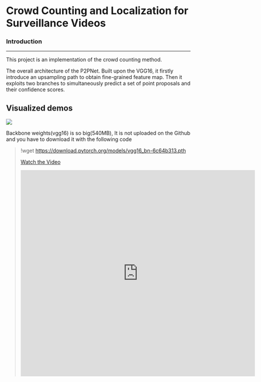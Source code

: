 # Crowd Counting and Localization for Surveillance Videos

### Introduction
---
This project is an implementation of the crowd counting method.

The overall architecture of the P2PNet. Built upon the VGG16, it firstly introduce an upsampling path to obtain fine-grained feature map. Then it exploits two branches to simultaneously predict a set of point proposals and their confidence scores.

## Visualized demos
![](dataset/sample.jpg)

Backbone weights(vgg16) is so big(540MB), It is not uploaded on the Github and you have to download it with the following code
> !wget https://download.pytorch.org/models/vgg16_bn-6c64b313.pth
>
> [Watch the Video](https://vimeo.com/870562319?share=copy)
> 
> <iframe src="https://player.vimeo.com/video/870562319?h=3355831b49" width="640" height="564" frameborder="0" allow="autoplay; fullscreen" allowfullscreen></iframe>



